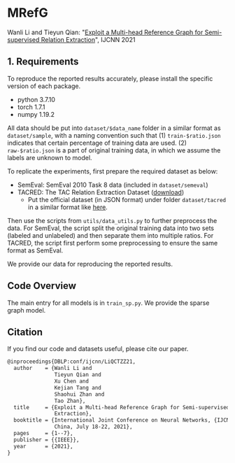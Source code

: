 # MRefG
Wanli Li and Tieyun Qian: "[Exploit a Multi-head Reference Graph for Semi-supervised Relation Extraction](https://ieeexplore.ieee.org/document/9534434)", IJCNN 2021
## 1. Requirements
 To reproduce the reported results accurately, please install the specific version of each package.
* python 3.7.10
* torch 1.7.1
* numpy 1.19.2

All data should be put into `dataset/$data_name` folder in a similar format as `dataset/sample`, with a naming convention such that (1) `train-$ratio.json` indicates that certain percentage of training data are used. (2) `raw-$ratio.json` is a part of original training data, in which we assume the labels are unknown to model.

To replicate the experiments, first prepare the required dataset as below:

- SemEval: SemEval 2010 Task 8 data (included in `dataset/semeval`)
- TACRED: The TAC Relation Extraction Dataset ([download](https://catalog.ldc.upenn.edu/LDC2018T24))
  - Put the official dataset (in JSON format) under folder `dataset/tacred` in a similar format like [here](https://github.com/yuhaozhang/tacred-relation/tree/master/dataset/tacred).

Then use the scripts from `utils/data_utils.py` to further preprocess the data. For SemEval, the script split the original training data into two sets (labeled and unlabeled) and then separate them into multiple ratios. For TACRED, the script first perform some preprocessing to ensure the same format as SemEval.

We provide our data for reproducing the reported results.

## Code Overview
The main entry for all models is in `train_sp.py`. We provide the sparse graph model.

## Citation
If you find our code and datasets useful, please cite our paper.
```latex
@inproceedings{DBLP:conf/ijcnn/LiQCTZZ21,
  author    = {Wanli Li and
               Tieyun Qian and
               Xu Chen and
               Kejian Tang and
               Shaohui Zhan and
               Tao Zhan},
  title     = {Exploit a Multi-head Reference Graph for Semi-supervised Relation
               Extraction},
  booktitle = {International Joint Conference on Neural Networks, {IJCNN} 2021, Shenzhen,
               China, July 18-22, 2021},
  pages     = {1--7},
  publisher = {{IEEE}},
  year      = {2021},
}
```
